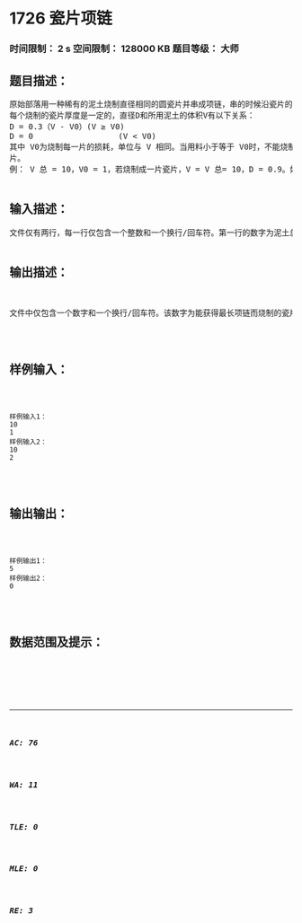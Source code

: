 # 1726 瓷片项链   
### 时间限制： 2 s     空间限制： 128000 KB     题目等级： 大师  
## 题目描述：  

<pre>
原始部落用一种稀有的泥土烧制直径相同的圆瓷片并串成项链，串的时候沿瓷片的直径方向顺次连接，瓷片之间没有空隙也不重叠，一条项链至少由一个瓷片构成。 
每个烧制的瓷片厚度是一定的，直径D和所用泥土的体积V有以下关系：
D = 0.3（V - V0）(V ≥ V0)
D = 0                  (V < V0)
其中 V0为烧制每一片的损耗，单位与 V 相同。当用料小于等于 V0时，不能烧制成瓷  
片。   
例： V 总 = 10，V0 = 1，若烧制成一片瓷片，V = V 总= 10，D = 0.9。如果把泥土均分成 2 份，每份泥土的体积为 V = V 总/2 = 5，单个瓷片的直径为D' = 0.6 , 串起来的总长为 1.2。 给定了泥土的总体积和烧制单个瓷片的损耗，烧制的瓷片数不同，能够得到的项链总长度也不相同，请计算烧制多少个瓷片能使所得到的项链最长。
 
</pre>
  
  
## 输入描述：  

<pre>
文件仅有两行，每一行仅包含一个整数和一个换行/回车符。第一行的数字为泥土总体积 V 总 (0<V 总<60000)，第二行为烧制单个瓷片的损耗 V0(0< V0<600)。 
</pre>
  
  
## 输出描述：  

<pre>
文件中仅包含一个数字和一个换行/回车符。该数字为能获得最长项链而烧制的瓷片数。 如果不能烧制成瓷片或者最优解不唯一（存在两个或者两个以上方案均能获得最长项链）， 输出数字 0。 
</pre>
  
  
## 样例输入：  

<pre><code>
样例输入1：
10
1
样例输入2：
10
2
</code></pre>
  
  
## 输出输出：  

<pre><code>
样例输出1：
5
样例输出2：
0
</code></pre>
  
  
## 数据范围及提示：  

<pre>
</pre>
  
  
***  

##### AC: 76  
##### WA: 11  
##### TLE: 0  
##### MLE: 0  
##### RE: 3  
